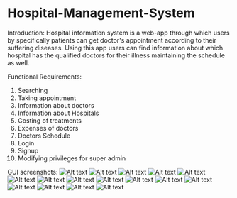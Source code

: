 # Hospital-Management-System
Introduction:
Hospital information system is a web-app through which users by specifically patients can get doctor's appointment according to their suffering diseases. Using this app users can find information about which hospital has the qualified doctors for their illness maintaining the schedule as well.


Functional Requirements:
1. Searching
2. Taking appointment
3. Information about doctors
4. Information about Hospitals
5. Costing of treatments
6. Expenses of doctors
7. Doctors Schedule
8. Login
9. Signup
10. Modifying privileges for super admin


GUI screenshots:
![Alt text](screenshoot/1.png?raw=true "Optional Title")
![Alt text](screenshoot/2.png?raw=true "Optional Title")
![Alt text](screenshoot/3.png?raw=true "Optional Title")
![Alt text](screenshoot/4.png?raw=true "Optional Title")
![Alt text](screenshoot/5.png?raw=true "Optional Title")
![Alt text](screenshoot/5_1.png?raw=true "Optional Title")
![Alt text](screenshoot/6.png?raw=true "Optional Title")
![Alt text](screenshoot/7.png?raw=true "Optional Title")
![Alt text](screenshoot/8.png?raw=true "Optional Title")
![Alt text](screenshoot/9.png?raw=true "Optional Title")
![Alt text](screenshoot/10.png?raw=true "Optional Title")
![Alt text](screenshoot/11.png?raw=true "Optional Title")
![Alt text](screenshoot/12.png?raw=true "Optional Title")
![Alt text](screenshoot/13.png?raw=true "Optional Title")
![Alt text](screenshoot/14.png?raw=true "Optional Title")
![Alt text](screenshoot/15.png?raw=true "Optional Title")
